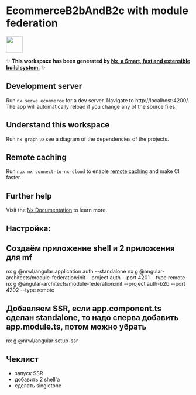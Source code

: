 # EcommerceB2bAndB2c with module federation

<a alt="Nx logo" href="https://nx.dev" target="_blank" rel="noreferrer"><img src="https://raw.githubusercontent.com/nrwl/nx/master/images/nx-logo.png" width="45"></a>

✨ **This workspace has been generated by [Nx, a Smart, fast and extensible build system.](https://nx.dev)** ✨

## Development server

Run `nx serve ecommerce` for a dev server. Navigate to http://localhost:4200/. The app will automatically reload if you change any of the source files.

## Understand this workspace

Run `nx graph` to see a diagram of the dependencies of the projects.

## Remote caching

Run `npx nx connect-to-nx-cloud` to enable [remote caching](https://nx.app) and make CI faster.

## Further help

Visit the [Nx Documentation](https://nx.dev) to learn more.

## Настройка: 
## Создаём приложение shell и 2 приложения для mf
nx g @nrwl/angular:application auth --standalone
nx g @angular-architects/module-federation:init --project auth --port 4201 --type remote
nx g @angular-architects/module-federation:init --project auth-b2b --port 4202 --type remote
## Добавляем SSR, если app.component.ts сделан standalone, то надо сперва добавить app.module.ts, потом можно убрать
nx g @nrwl/angular:setup-ssr

## Чеклист
- запуск SSR
- добавить 2 shell'а
- сделать singletone
